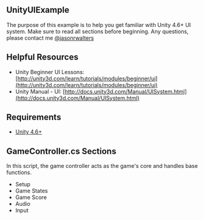 UnityUIExample
--------

The purpose of this example is to help you get familiar with Unity 4.6+ UI system.  Make sure to read all sections before beginning.  Any questions, please contact me [@jasonrwalters](http://twitter.com/jasonrwalters)


Helpful Resources
--------
* Unity Beginner UI Lessons: [http://unity3d.com/learn/tutorials/modules/beginner/ui](http://unity3d.com/learn/tutorials/modules/beginner/ui)
* Unity Manual - UI: [http://docs.unity3d.com/Manual/UISystem.html](http://docs.unity3d.com/Manual/UISystem.html)


Requirements
--------
* [Unity 4.6+](http://unity3d.com/unity/download)


GameController.cs Sections
------
In this script, the game controller acts as the game's core and handles base functions.

* Setup
* Game States
* Game Score
* Audio
* Input


